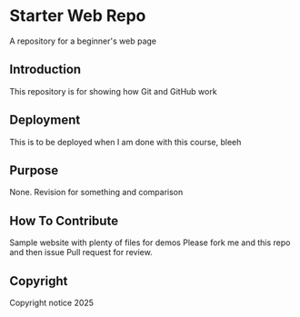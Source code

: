 # Starter Web Repo
A repository for a beginner's web page

## Introduction
This repository is for showing how Git and GitHub work

## Deployment
This is to be deployed when I am done with this course, bleeh

## Purpose
None. Revision for something and comparison

## How To Contribute
Sample website with plenty of files for demos
Please fork me and this repo and then issue Pull request for review.
## Copyright
Copyright notice 2025